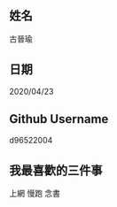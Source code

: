 姓名
----
古晉瑜

日期
----
2020/04/23

Github Username
---------------
d96522004

我最喜歡的三件事
---------------

上網  慢跑   念書
